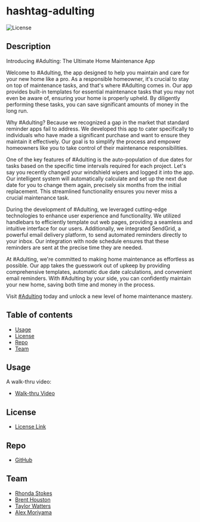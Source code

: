# hashtag-adulting


![License](https://img.shields.io/badge/License-MIT-yellow.svg)   
## Description


Introducing #Adulting: The Ultimate Home Maintenance App

Welcome to #Adulting, the app designed to help you maintain and care for your new home like a pro. As a responsible homeowner, it's crucial to stay on top of maintenance tasks, and that's where #Adulting comes in. Our app provides built-in templates for essential maintenance tasks that you may not even be aware of, ensuring your home is properly upheld. By diligently performing these tasks, you can save significant amounts of money in the long run.

Why #Adulting? Because we recognized a gap in the market that standard reminder apps fail to address. We developed this app to cater specifically to individuals who have made a significant purchase and want to ensure they maintain it effectively. Our goal is to simplify the process and empower homeowners like you to take control of their maintenance responsibilities.

One of the key features of #Adulting is the auto-population of due dates for tasks based on the specific time intervals required for each project. Let's say you recently changed your windshield wipers and logged it into the app. Our intelligent system will automatically calculate and set up the next due date for you to change them again, precisely six months from the initial replacement. This streamlined functionality ensures you never miss a crucial maintenance task.

During the development of #Adulting, we leveraged cutting-edge technologies to enhance user experience and functionality. We utilized handlebars to efficiently template out web pages, providing a seamless and intuitive interface for our users. Additionally, we integrated SendGrid, a powerful email delivery platform, to send automated reminders directly to your inbox. Our integration with node schedule ensures that these reminders are sent at the precise time they are needed.

At #Adulting, we're committed to making home maintenance as effortless as possible. Our app takes the guesswork out of upkeep by providing comprehensive templates, automatic due date calculations, and convenient email reminders. With #Adulting by your side, you can confidently maintain your new home, saving both time and money in the process.

Visit  [#Adulting](https://hashtag-adulting.herokuapp.com/) today and unlock a new level of home maintenance mastery.



## Table of contents
  * [Usage](#usage)
  * [License](#license)
  * [Repo](#repo)
  * [Team](#team)



## Usage
  A walk-thru video:
* [Walk-thru Video](https://drive.google.com/file/d/1QdQOugxbFv55P295TS3TpkY6auYB2JYc/view)


## License
* [License Link](https://opensource.org/license/mit/)

## Repo
* [GitHub](https://github.com/aerostokes/hashtag-adulting)

## Team
* [Rhonda Stokes](mailto:rhonda@aerostokes.com)
* [Brent Houston](mailto:brentjustinhouston@gmail.com)
* [Taylor Watters](mailto:taylorbbigelow@gmail.com)
* [Alex Moriyama](mailto:alex.moriyama@gmail.com)
